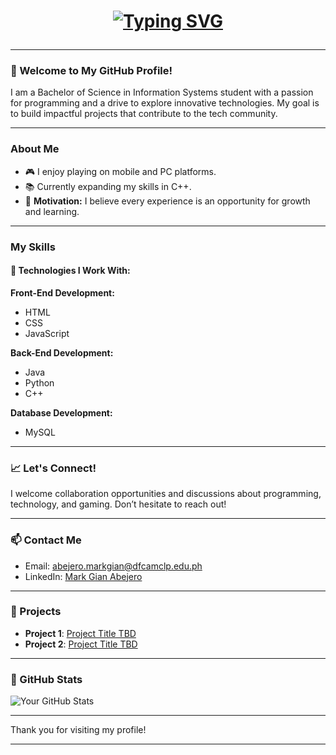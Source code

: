 <h1 align="center">

 [![Typing SVG](https://readme-typing-svg.demolab.com?font=Gilroy&weight=700&size=40&pause=1000&color=F7F7F7&width=600&height=60&lines=Hello,+I'm+@Markgian06+👾)]() </h1>

###

---

### 🚀 Welcome to My GitHub Profile!

I am a Bachelor of Science in Information Systems student with a passion for programming and a drive to explore innovative technologies. My goal is to build impactful projects that contribute to the tech community.

---

### About Me

- 🎮 I enjoy playing on mobile and PC platforms.
- 📚 Currently expanding my skills in C++.
- 🎯 **Motivation:** I believe every experience is an opportunity for growth and learning.

---

### My Skills

#### 🔧 Technologies I Work With:

**Front-End Development:**
- HTML
- CSS
- JavaScript

**Back-End Development:**
- Java
- Python
- C++

**Database Development:**
- MySQL 


---

### 📈 Let's Connect!

I welcome collaboration opportunities and discussions about programming, technology, and gaming. Don’t hesitate to reach out!

---

### 📫 Contact Me

- Email: [abejero.markgian@dfcamclp.edu.ph](mailto:abejero.markgian@dfcamclp.edu.ph)
- LinkedIn: [Mark Gian Abejero](https://www.linkedin.com/in/mark-gian-abejero-a69777298?utm_source=share&utm_campaign=share_via&utm_content=profile&utm_medium=android_app)

---

### 🌟 Projects

- **Project 1**: [Project Title TBD](#)
- **Project 2**: [Project Title TBD](#)

---

### 🔗 GitHub Stats

![Your GitHub Stats](https://github-readme-stats.vercel.app/api?username=Markgian06&show_icons=true&theme=radical)

---

Thank you for visiting my profile!

---

